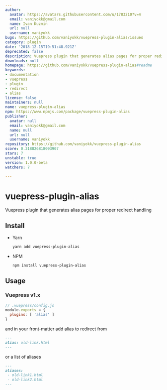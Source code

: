 ```yaml
---
author:
  avatar: https://avatars.githubusercontent.com/u/1783210?v=4
  email: vaniyokk@gmail.com
  name: Ivan Kuzmin
  url: null
  username: vaniyokk
bugs: https://github.com/vaniyokk/vuepress-plugin-alias/issues
category: plugin
date: '2018-12-15T19:51:48.921Z'
deprecated: false
description: Vuepress plugin that generates alias pages for proper redirect handling
downloads: null
homepage: https://github.com/vaniyokk/vuepress-plugin-alias#readme
keywords:
- documentation
- vuepress
- plugin
- redirect
- alias
license: false
maintainers: null
name: vuepress-plugin-alias
npm: https://www.npmjs.com/package/vuepress-plugin-alias
publisher:
  avatar: null
  email: vaniyokk@gmail.com
  name: null
  url: null
  username: vaniyokk
repository: https://github.com/vaniyokk/vuepress-plugin-alias
score: 0.318826818093907
stars: 7
unstable: true
version: 1.0.0-beta
watchers: 7

---
```


# vuepress-plugin-alias
Vuepress plugin that generates alias pages for proper redirect handling

## Install

* Yarn

  ```sh
  yarn add vuepress-plugin-alias
  ```
* NPM

  ```sh
  npm install vuepress-plugin-alias
  ```

## Usage

### Vuepress v1.x

```js
// .vuepress/config.js
module.exports = {
  plugins: [ 'alias' ]
}
```

and in your front-matter add alias to redirect from

```md
---
alias: old-link.html
---
```
or a list of aliases
```md
---
aliases: 
 - old-link1.html
 - old-link2.html
---
```
